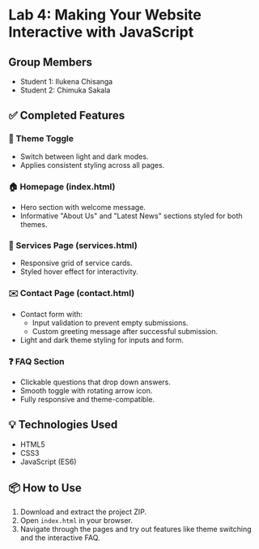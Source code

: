 # Lab 4: Making Your Website Interactive with JavaScript

## Group Members
- Student 1: Ilukena Chisanga
- Student 2: Chimuka Sakala

## ✅ Completed Features

### 🌙 Theme Toggle
- Switch between light and dark modes.
- Applies consistent styling across all pages.

### 🏠 Homepage (index.html)
- Hero section with welcome message.
- Informative "About Us" and "Latest News" sections styled for both themes.

### 💼 Services Page (services.html)
- Responsive grid of service cards.
- Styled hover effect for interactivity.

### ✉️ Contact Page (contact.html)
- Contact form with:
  - Input validation to prevent empty submissions.
  - Custom greeting message after successful submission.
- Light and dark theme styling for inputs and form.

### ❓ FAQ Section
- Clickable questions that drop down answers.
- Smooth toggle with rotating arrow icon.
- Fully responsive and theme-compatible.

## 💡 Technologies Used
- HTML5  
- CSS3  
- JavaScript (ES6)

## 📦 How to Use
1. Download and extract the project ZIP.
2. Open `index.html` in your browser.
3. Navigate through the pages and try out features like theme switching and the interactive FAQ.

